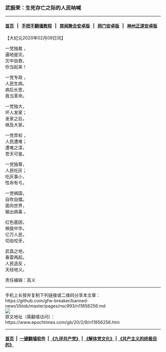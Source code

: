 ### 武振荣：生死存亡之际的人民呐喊
------------------------

#### [首页](https://github.com/gfw-breaker/banned-news1/blob/master/README.md) &nbsp;&nbsp;|&nbsp;&nbsp; [手把手翻墙教程](https://github.com/gfw-breaker/guides/wiki) &nbsp;&nbsp;|&nbsp;&nbsp; [禁闻聚合安卓版](https://github.com/gfw-breaker/bn-android) &nbsp;&nbsp;|&nbsp;&nbsp; [网门安卓版](https://github.com/oGate2/oGate) &nbsp;&nbsp;|&nbsp;&nbsp; [神州正道安卓版](https://github.com/SzzdOgate/update) 



<div><p>
 【大纪元2020年02月09日讯】
</p>
<p>
 <ok href="https://www.epochtimes.com/gb/tag/%E4%B8%80%E5%85%9A%E7%8B%AC%E8%A3%81.html">
  一党独裁
 </ok>
 ，
 <br/>
 遍地是灾。
 <br/>
 灾中自救，
 <br/>
 你当起来！
</p>
<p>
 <ok href="https://www.epochtimes.com/gb/tag/%E4%B8%80%E5%85%9A%E4%B8%93%E6%94%BF.html">
  一党专政
 </ok>
 ，
 <br/>
 人民生病。
 <br/>
 病后长思，
 <br/>
 我当革命。
</p>
<p>
 一党独大，
 <br/>
 坏人发家；
 <br/>
 发家之后，
 <br/>
 祸及大家。
</p>
<p>
 <ok href="https://www.epochtimes.com/gb/tag/%E4%B8%80%E5%85%9A%E5%BC%84%E6%9D%83.html">
  一党弄权
 </ok>
 ，
 <br/>
 人民遭难；
 <br/>
 遭难之深，
 <br/>
 苍天可鉴。
</p>
<p>
 一党独尊，
 <br/>
 人民吃灰；
 <br/>
 吃灰事小，
 <br/>
 性命有亏。
</p>
<p>
 一党祸国，
 <br/>
 自吹自擂。
 <br/>
 面向世界，
 <br/>
 <ok href="https://www.epochtimes.com/gb/tag/%E8%BE%93%E5%87%BA%E7%97%85%E6%AF%92.html">
  输出病毒
 </ok>
 。
</p>
<p>
 红色基因，
 <br/>
 祸我中华。
 <br/>
 亿万人民，
 <br/>
 切齿咬牙。
</p>
<p>
 武昌之地，
 <br/>
 春雷再起。
 <br/>
 <ok href="https://www.epochtimes.com/gb/tag/%E4%BA%BA%E6%B0%91%E9%80%A0%E5%8F%8D.html">
  人民造反
 </ok>
 ，
 <br/>
 天经地义。
</p>
<p>
 责任编辑：高义
</p>
</div>
<hr/>
手机上长按并复制下列链接或二维码分享本文章：<br/>
https://github.com/gfw-breaker/banned-news1/blob/master/pages/nsc993/n11856256.md <br/>
<a href='https://github.com/gfw-breaker/banned-news1/blob/master/pages/nsc993/n11856256.md'><img src='https://github.com/gfw-breaker/banned-news1/blob/master/pages/nsc993/n11856256.md.png'/></a> <br/>
原文地址（需翻墙访问）：https://www.epochtimes.com/gb/20/2/9/n11856256.htm


------------------------
#### [首页](https://github.com/gfw-breaker/banned-news1/blob/master/README.md) &nbsp;|&nbsp; [一键翻墙软件](https://github.com/gfw-breaker/nogfw/blob/master/README.md) &nbsp;| [《九评共产党》](https://github.com/gfw-breaker/9ping.md/blob/master/README.md#九评之一评共产党是什么) | [《解体党文化》](https://github.com/gfw-breaker/jtdwh.md/blob/master/README.md) | [《共产主义的终极目的》](https://github.com/gfw-breaker/gczydzjmd.md/blob/master/README.md)


<img src='http://gfw-breaker.win/banned-news/pages/nsc993/n11856256.md' width='0px' height='0px'/>